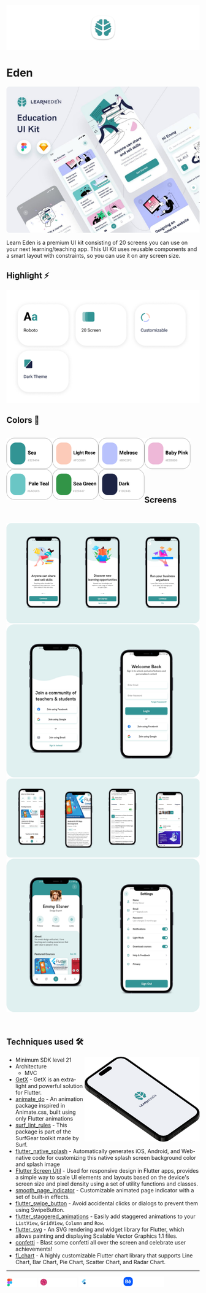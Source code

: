 [<img src="screenshots/app_logo.png"/>](https://github.com/moha-b/Pretty-Ui/releases/tag/edan)

# Eden
<img src="screenshots/Mockup.png">

Learn Eden is a premium UI kit consisting of 20 screens you can use on your next learning/teaching app. This UI Kit uses reusable components and a smart layout with constraints, so you can use it on any screen size.

## Highlight ⚡
![edan](screenshots/Heighlight.png)

## Colors 🎨

<br/>
<img width="120" align="left" src="screenshots/color.png"/>
<img width="120" align="left" src="screenshots/color2.png"/>
<img width="120" align="left" src="screenshots/color3.png"/>
<img width="120" align="left" src="screenshots/color4.png"/>
<img width="120" align="left" src="screenshots/color5.png"/>
<img width="120" align="left" src="screenshots/color6.png"/>
<img width="120" align="left" src="screenshots/color7.png"/>


<br/>
<br/>
<br/>
<br/>
<br/>
<br/>
<br/>

## Screens
<br/>

![Frame_1](screenshots/Frame_1.png)
![Frame_2](screenshots/Frame_2.png)
![Frame_3](screenshots/Frame_3.png)
![Frame_4](screenshots/Frame_4.png)


<br/>

## Techniques used 🛠️

<img width="300" align="right" src="screenshots/logo.png" alt="preview" />

- Minimum SDK level 21
- Architecture
    - MVC
- [GetX](https://pub.dev/packages/get) - GetX is an extra-light and powerful solution for Flutter.
- [animate_do](https://pub.dev/packages/animate_do) - An animation package inspired in Animate.css, built using only Flutter animations
- [surf_lint_rules](https://pub.dev/packages/surf_lint_rules) - This package is part of the SurfGear toolkit made by Surf.
- [flutter_native_splash](https://pub.dev/packages/flutter_native_splash) - Automatically generates iOS, Android, and Web-native code for customizing this native splash screen background color and splash image
- [Flutter Screen Util](https://pub.dev/packages/flutter_screenutil) - Used for responsive design in Flutter apps, provides a simple way to scale UI elements and layouts based on the device's screen size and pixel density using a set of utility functions and classes.
- [smooth_page_indicator](https://pub.dev/packages/smooth_page_indicator) - Customizable animated page indicator with a set of built-in effects.
- [flutter_swipe_button](https://pub.dev/packages/flutter_swipe_button) - Avoid accidental clicks or dialogs to prevent them using SwipeButton.
- [flutter_staggered_animations](https://pub.dev/packages/flutter_staggered_animations) - Easily add staggered animations to your `ListView`, `GridView`, `Column` and `Row`.
- [flutter_svg](https://pub.dev/packages/flutter_svg) - An SVG rendering and widget library for Flutter, which allows painting and displaying Scalable Vector Graphics 1.1 files.
- [confetti](https://pub.dev/packages/confetti) - Blast some confetti all over the screen and celebrate user achievements!
- [fl_chart](https://pub.dev/packages/fl_chart) - A highly customizable Flutter chart library that supports Line Chart, Bar Chart, Pie Chart, Scatter Chart, and Radar Chart.

---

<img src="screenshots/figma_not_available.png" width="80"> <img src="screenshots/dribbble_not_available.png" width="100"> <img src="screenshots/flutter_ui_dev_not_available.png" width="110"> [<img src="screenshots/behance.png" width="110">](https://www.behance.net/gallery/109551783/Learn-Eden-Education-UI-Kit)
